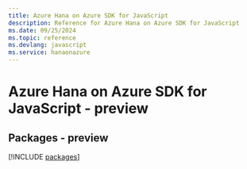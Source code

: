 ```yaml
---
title: Azure Hana on Azure SDK for JavaScript
description: Reference for Azure Hana on Azure SDK for JavaScript
ms.date: 09/25/2024
ms.topic: reference
ms.devlang: javascript
ms.service: hanaonazure
---
```

# Azure Hana on Azure SDK for JavaScript - preview
## Packages - preview
[!INCLUDE [packages](hana-on-azure-index.md)]